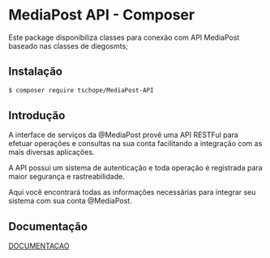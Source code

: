 # MediaPost API - Composer

Este package disponibiliza classes para conexão com API MediaPost baseado nas classes de diegosmts;

## Instalação

```bash
$ composer require tschope/MediaPost-API 
```

## Introdução

A interface de serviços da @MediaPost provê uma API RESTFul para efetuar operações e consultas na sua conta facilitando a integração com as mais diversas aplicações.

A API possui um sistema de autenticação e toda operação é registrada para maior segurança e rastreabilidade.

Aqui você encontrará todas as informações necessárias para integrar seu sistema com sua conta @MediaPost.

## Documentação

[DOCUMENTACAO](https://www.mediapost.com.br/api/)
